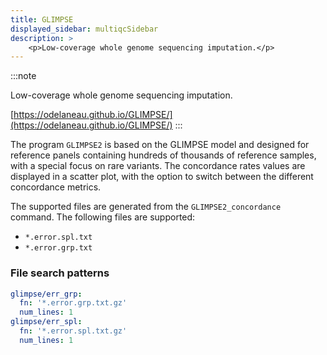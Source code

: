```yaml
---
title: GLIMPSE
displayed_sidebar: multiqcSidebar
description: >
    <p>Low-coverage whole genome sequencing imputation.</p>
---
```


<!--
~~~~~ DO NOT EDIT ~~~~~
This file is autogenerated from the MultiQC module python docstring.
Do not edit the markdown, it will be overwritten.

File path for the source of this content: multiqc/modules/glimpse/glimpse.py
~~~~~~~~~~~~~~~~~~~~~~~
-->

:::note
<p>Low-coverage whole genome sequencing imputation.</p>

[https://odelaneau.github.io/GLIMPSE/](https://odelaneau.github.io/GLIMPSE/)
:::

The program `GLIMPSE2` is based on the GLIMPSE model and designed for reference panels containing
hundreds of thousands of reference samples, with a special focus on rare variants.
The concordance rates values are displayed in a scatter plot, with the option to switch between
the different concordance metrics.

The supported files are generated from the `GLIMPSE2_concordance` command. The following files are supported:

- `*.error.spl.txt`
- `*.error.grp.txt`

### File search patterns

```yaml
glimpse/err_grp:
  fn: '*.error.grp.txt.gz'
  num_lines: 1
glimpse/err_spl:
  fn: '*.error.spl.txt.gz'
  num_lines: 1
```
    